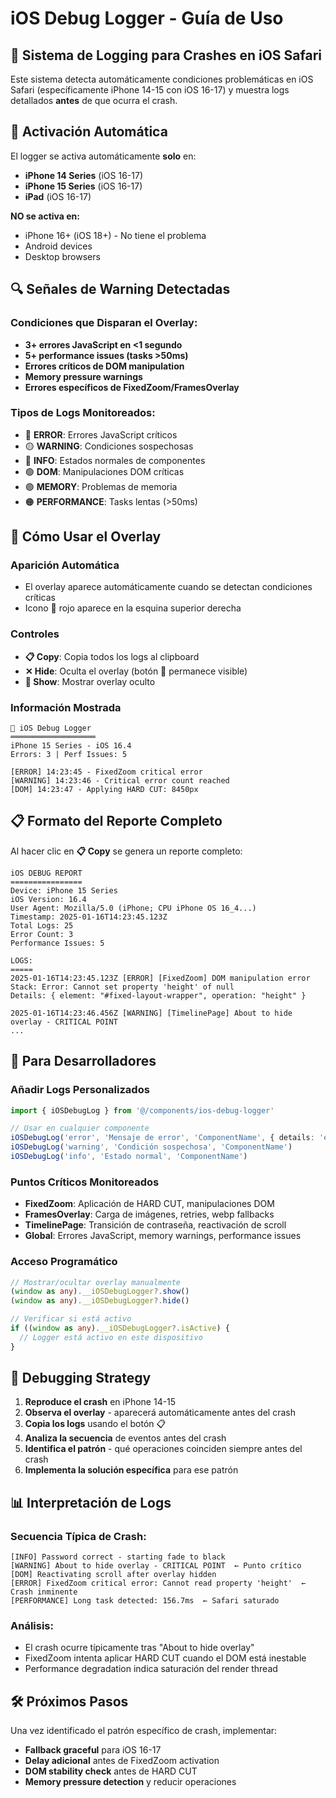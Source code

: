 # iOS Debug Logger - Guía de Uso

## 🚨 Sistema de Logging para Crashes en iOS Safari

Este sistema detecta automáticamente condiciones problemáticas en iOS Safari (específicamente iPhone 14-15 con iOS 16-17) y muestra logs detallados **antes** de que ocurra el crash.

## 🎯 Activación Automática

El logger se activa automáticamente **solo** en:
- **iPhone 14 Series** (iOS 16-17)  
- **iPhone 15 Series** (iOS 16-17)
- **iPad** (iOS 16-17)

**NO se activa en:**
- iPhone 16+ (iOS 18+) - No tiene el problema
- Android devices
- Desktop browsers

## 🔍 Señales de Warning Detectadas

### **Condiciones que Disparan el Overlay:**
- **3+ errores JavaScript en <1 segundo**
- **5+ performance issues (tasks >50ms)**
- **Errores críticos de DOM manipulation**
- **Memory pressure warnings**
- **Errores específicos de FixedZoom/FramesOverlay**

### **Tipos de Logs Monitoreados:**
- 🔴 **ERROR**: Errores JavaScript críticos
- 🟡 **WARNING**: Condiciones sospechosas
- 🔵 **INFO**: Estados normales de componentes
- 🟢 **DOM**: Manipulaciones DOM críticas  
- 🟣 **MEMORY**: Problemas de memoria
- 🟠 **PERFORMANCE**: Tasks lentas (>50ms)

## 📱 Cómo Usar el Overlay

### **Aparición Automática**
- El overlay aparece automáticamente cuando se detectan condiciones críticas
- Icono 🚨 rojo aparece en la esquina superior derecha

### **Controles**
- **📋 Copy**: Copia todos los logs al clipboard
- **✕ Hide**: Oculta el overlay (botón 🚨 permanece visible)
- **🚨 Show**: Mostrar overlay oculto

### **Información Mostrada**
```
🚨 iOS Debug Logger
═══════════════════
iPhone 15 Series - iOS 16.4
Errors: 3 | Perf Issues: 5

[ERROR] 14:23:45 - FixedZoom critical error
[WARNING] 14:23:46 - Critical error count reached
[DOM] 14:23:47 - Applying HARD CUT: 8450px
```

## 📋 Formato del Reporte Completo

Al hacer clic en **📋 Copy** se genera un reporte completo:

```
iOS DEBUG REPORT
================
Device: iPhone 15 Series
iOS Version: 16.4
User Agent: Mozilla/5.0 (iPhone; CPU iPhone OS 16_4...)
Timestamp: 2025-01-16T14:23:45.123Z
Total Logs: 25
Error Count: 3
Performance Issues: 5

LOGS:
=====
2025-01-16T14:23:45.123Z [ERROR] [FixedZoom] DOM manipulation error
Stack: Error: Cannot set property 'height' of null
Details: { element: "#fixed-layout-wrapper", operation: "height" }

2025-01-16T14:23:46.456Z [WARNING] [TimelinePage] About to hide overlay - CRITICAL POINT
...
```

## 🔧 Para Desarrolladores

### **Añadir Logs Personalizados**
```typescript
import { iOSDebugLog } from '@/components/ios-debug-logger'

// Usar en cualquier componente
iOSDebugLog('error', 'Mensaje de error', 'ComponentName', { details: 'extra info' })
iOSDebugLog('warning', 'Condición sospechosa', 'ComponentName')
iOSDebugLog('info', 'Estado normal', 'ComponentName')
```

### **Puntos Críticos Monitoreados**
- **FixedZoom**: Aplicación de HARD CUT, manipulaciones DOM
- **FramesOverlay**: Carga de imágenes, retries, webp fallbacks
- **TimelinePage**: Transición de contraseña, reactivación de scroll
- **Global**: Errores JavaScript, memory warnings, performance issues

### **Acceso Programático**
```typescript
// Mostrar/ocultar overlay manualmente
(window as any).__iOSDebugLogger?.show()
(window as any).__iOSDebugLogger?.hide()

// Verificar si está activo
if ((window as any).__iOSDebugLogger?.isActive) {
  // Logger está activo en este dispositivo
}
```

## 🐛 Debugging Strategy

1. **Reproduce el crash** en iPhone 14-15
2. **Observa el overlay** - aparecerá automáticamente antes del crash
3. **Copia los logs** usando el botón 📋
4. **Analiza la secuencia** de eventos antes del crash
5. **Identifica el patrón** - qué operaciones coinciden siempre antes del crash
6. **Implementa la solución específica** para ese patrón

## 📊 Interpretación de Logs

### **Secuencia Típica de Crash:**
```
[INFO] Password correct - starting fade to black
[WARNING] About to hide overlay - CRITICAL POINT  ← Punto crítico
[DOM] Reactivating scroll after overlay hidden
[ERROR] FixedZoom critical error: Cannot read property 'height'  ← Crash inminente
[PERFORMANCE] Long task detected: 156.7ms  ← Safari saturado
```

### **Análisis:**
- El crash ocurre típicamente tras "About to hide overlay"
- FixedZoom intenta aplicar HARD CUT cuando el DOM está inestable
- Performance degradation indica saturación del render thread

## 🛠️ Próximos Pasos

Una vez identificado el patrón específico de crash, implementar:
- **Fallback graceful** para iOS 16-17
- **Delay adicional** antes de FixedZoom activation
- **DOM stability check** antes de HARD CUT
- **Memory pressure detection** y reducir operaciones
